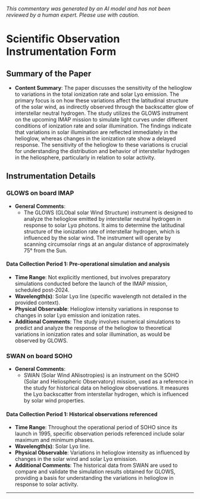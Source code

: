 _This commentary was generated by an AI model and has not been reviewed by a human expert. Please use with caution._

# Scientific Observation Instrumentation Form

## Summary of the Paper
- **Content Summary**: The paper discusses the sensitivity of the helioglow to variations in the total ionization rate and solar Lyα emission. The primary focus is on how these variations affect the latitudinal structure of the solar wind, as indirectly observed through the backscatter glow of interstellar neutral hydrogen. The study utilizes the GLOWS instrument on the upcoming IMAP mission to simulate light curves under different conditions of ionization rate and solar illumination. The findings indicate that variations in solar illumination are reflected immediately in the helioglow, whereas changes in the ionization rate show a delayed response. The sensitivity of the helioglow to these variations is crucial for understanding the distribution and behavior of interstellar hydrogen in the heliosphere, particularly in relation to solar activity.

## Instrumentation Details

### GLOWS on board IMAP
- **General Comments**:
   - The GLOWS (GLObal solar Wind Structure) instrument is designed to analyze the helioglow emitted by interstellar neutral hydrogen in response to solar Lyα photons. It aims to determine the latitudinal structure of the ionization rate of interstellar hydrogen, which is influenced by the solar wind. The instrument will operate by scanning circumsolar rings at an angular distance of approximately 75° from the Sun.

#### Data Collection Period 1: Pre-operational simulation and analysis
- **Time Range**: Not explicitly mentioned, but involves preparatory simulations conducted before the launch of the IMAP mission, scheduled post-2024.
- **Wavelength(s)**: Solar Lyα line (specific wavelength not detailed in the provided context).
- **Physical Observable**: Helioglow intensity variations in response to changes in solar Lyα emission and ionization rates.
- **Additional Comments**: The study involves numerical simulations to predict and analyze the response of the helioglow to theoretical variations in ionization rates and solar illumination, as would be observed by GLOWS.

### SWAN on board SOHO
- **General Comments**:
   - SWAN (Solar Wind ANisotropies) is an instrument on the SOHO (Solar and Heliospheric Observatory) mission, used as a reference in the study for historical data on helioglow observations. It measures the Lyα backscatter from interstellar hydrogen, which is influenced by solar wind properties.

#### Data Collection Period 1: Historical observations referenced
- **Time Range**: Throughout the operational period of SOHO since its launch in 1995, specific observation periods referenced include solar maximum and minimum phases.
- **Wavelength(s)**: Solar Lyα line.
- **Physical Observable**: Variations in helioglow intensity as influenced by changes in the solar wind and solar Lyα emission.
- **Additional Comments**: The historical data from SWAN are used to compare and validate the simulation results obtained for GLOWS, providing a basis for understanding the variations in helioglow in response to solar activity.

---
